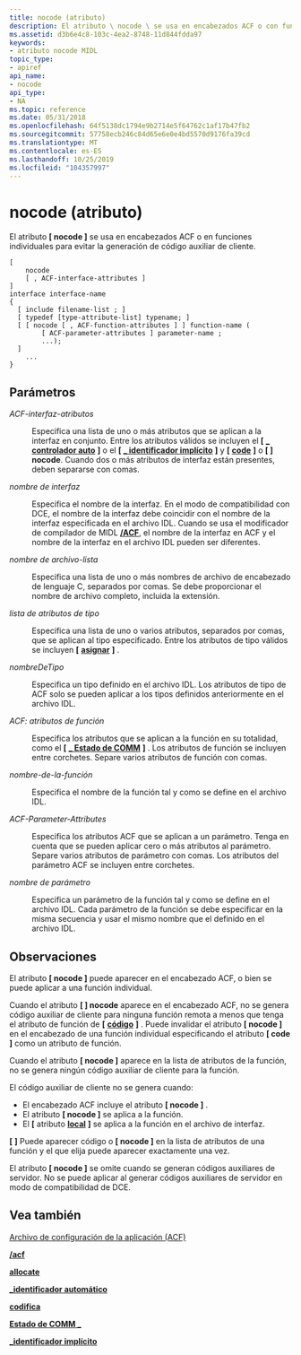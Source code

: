 ```yaml
---
title: nocode (atributo)
description: El atributo \ nocode \ se usa en encabezados ACF o con funciones individuales para evitar la generación de código auxiliar de cliente.
ms.assetid: d3b6e4c8-103c-4ea2-8748-11d844fdda97
keywords:
- atributo nocode MIDL
topic_type:
- apiref
api_name:
- nocode
api_type:
- NA
ms.topic: reference
ms.date: 05/31/2018
ms.openlocfilehash: 64f5138dc1794e9b2714e5f64762c1af17b47fb2
ms.sourcegitcommit: 57758ecb246c84d65e6e0e4bd5570d9176fa39cd
ms.translationtype: MT
ms.contentlocale: es-ES
ms.lasthandoff: 10/25/2019
ms.locfileid: "104357997"
---
```

# <a name="nocode-attribute"></a>nocode (atributo)

El atributo **\[ nocode \]** se usa en encabezados ACF o en funciones individuales para evitar la generación de código auxiliar de cliente.

``` syntax
[ 
    nocode 
    [ , ACF-interface-attributes ] 
] 
interface interface-name
{
  [ include filename-list ; ]
  [ typedef [type-attribute-list] typename; ] 
  [ [ nocode [ , ACF-function-attributes ] ] function-name (
        [ ACF-parameter-attributes ] parameter-name ;
        ...);
  ]
    ...
}
```

## <a name="parameters"></a>Parámetros

<dl> <dt>

*ACF-interfaz-atributos* 
</dt> <dd>

Especifica una lista de uno o más atributos que se aplican a la interfaz en conjunto. Entre los atributos válidos se incluyen el **\[** [**\_ controlador auto**](auto-handle.md) **\]** o el **\[** [**\_ identificador implícito**](implicit-handle.md) **\]** y **\[** [**code**](code.md) **\]** o **\[ \] nocode**. Cuando dos o más atributos de interfaz están presentes, deben separarse con comas.

</dd> <dt>

*nombre de interfaz* 
</dt> <dd>

Especifica el nombre de la interfaz. En el modo de compatibilidad con DCE, el nombre de la interfaz debe coincidir con el nombre de la interfaz especificada en el archivo IDL. Cuando se usa el modificador de compilador de MIDL [**/ACF**](-acf.md), el nombre de la interfaz en ACF y el nombre de la interfaz en el archivo IDL pueden ser diferentes.

</dd> <dt>

*nombre de archivo-lista* 
</dt> <dd>

Especifica una lista de uno o más nombres de archivo de encabezado de lenguaje C, separados por comas. Se debe proporcionar el nombre de archivo completo, incluida la extensión.

</dd> <dt>

*lista de atributos de tipo* 
</dt> <dd>

Especifica una lista de uno o varios atributos, separados por comas, que se aplican al tipo especificado. Entre los atributos de tipo válidos se incluyen **\[** [**asignar**](allocate.md) **\]** .

</dd> <dt>

*nombreDeTipo* 
</dt> <dd>

Especifica un tipo definido en el archivo IDL. Los atributos de tipo de ACF solo se pueden aplicar a los tipos definidos anteriormente en el archivo IDL.

</dd> <dt>

*ACF: atributos de función* 
</dt> <dd>

Especifica los atributos que se aplican a la función en su totalidad, como el **\[** [**\_ Estado de COMM**](comm-status.md) **\]** . Los atributos de función se incluyen entre corchetes. Separe varios atributos de función con comas.

</dd> <dt>

*nombre-de-la-función* 
</dt> <dd>

Especifica el nombre de la función tal y como se define en el archivo IDL.

</dd> <dt>

*ACF-Parameter-Attributes* 
</dt> <dd>

Especifica los atributos ACF que se aplican a un parámetro. Tenga en cuenta que se pueden aplicar cero o más atributos al parámetro. Separe varios atributos de parámetro con comas. Los atributos del parámetro ACF se incluyen entre corchetes.

</dd> <dt>

*nombre de parámetro* 
</dt> <dd>

Especifica un parámetro de la función tal y como se define en el archivo IDL. Cada parámetro de la función se debe especificar en la misma secuencia y usar el mismo nombre que el definido en el archivo IDL.

</dd> </dl>

## <a name="remarks"></a>Observaciones

El atributo **\[ nocode \]** puede aparecer en el encabezado ACF, o bien se puede aplicar a una función individual.

Cuando el atributo **\[ \] nocode** aparece en el encabezado ACF, no se genera código auxiliar de cliente para ninguna función remota a menos que tenga el atributo de función de **\[** [**código**](code.md) **\]** . Puede invalidar el atributo **\[ nocode \]** en el encabezado de una función individual especificando el atributo **\[ code \]** como un atributo de función.

Cuando el atributo **\[ nocode \]** aparece en la lista de atributos de la función, no se genera ningún código auxiliar de cliente para la función.

El código auxiliar de cliente no se genera cuando:

-   El encabezado ACF incluye el atributo **\[ nocode \]** .
-   El atributo **\[ nocode \]** se aplica a la función.
-   El **\[** atributo [**local**](local.md) **\]** se aplica a la función en el archivo de interfaz.

**\[** [](code.md) **\]** Puede aparecer código o **\[ nocode \]** en la lista de atributos de una función y el que elija puede aparecer exactamente una vez.

El atributo **\[ nocode \]** se omite cuando se generan códigos auxiliares de servidor. No se puede aplicar al generar códigos auxiliares de servidor en modo de compatibilidad de DCE.

## <a name="see-also"></a>Vea también

<dl> <dt>

[Archivo de configuración de la aplicación (ACF)](application-configuration-file-acf-.md)
</dt> <dt>

[**/acf**](-acf.md)
</dt> <dt>

[**allocate**](allocate.md)
</dt> <dt>

[**\_identificador automático**](auto-handle.md)
</dt> <dt>

[**codifica**](code.md)
</dt> <dt>

[**Estado de COMM \_**](comm-status.md)
</dt> <dt>

[**\_identificador implícito**](implicit-handle.md)
</dt> </dl>

 

 





